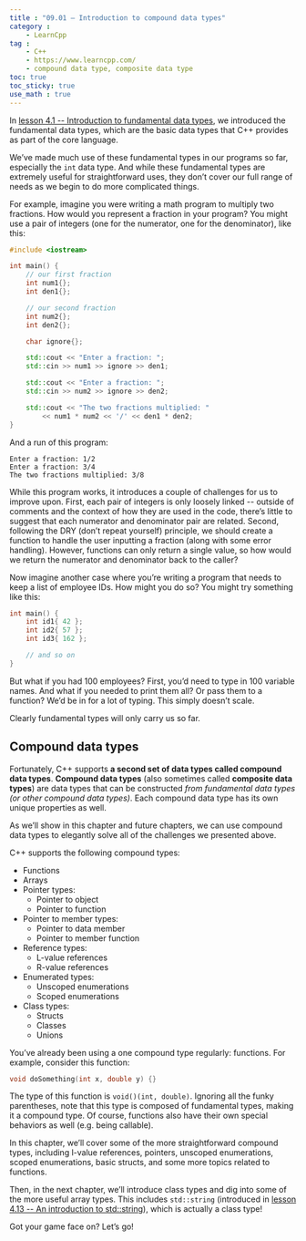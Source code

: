 ```yaml
---
title : "09.01 — Introduction to compound data types"
category :
    - LearnCpp
tag : 
    - C++
    - https://www.learncpp.com/
    - compound data type, composite data type
toc: true  
toc_sticky: true 
use_math : true
---
```



In [lesson 4.1 -- Introduction to fundamental data types](https://www.learncpp.com/cpp-tutorial/introduction-to-fundamental-data-types/), we introduced the fundamental data types, which are the basic data types that C++ provides as part of the core language.

We’ve made much use of these fundamental types in our programs so far, especially the `int` data type. And while these fundamental types are extremely useful for straightforward uses, they don’t cover our full range of needs as we begin to do more complicated things.

For example, imagine you were writing a math program to multiply two fractions. How would you represent a fraction in your program? You might use a pair of integers (one for the numerator, one for the denominator), like this:

```c++
#include <iostream>

int main() {
    // our first fraction
    int num1{};
    int den1{};

    // our second fraction
    int num2{};
    int den2{};

    char ignore{};

    std::cout << "Enter a fraction: ";
    std::cin >> num1 >> ignore >> den1;

    std::cout << "Enter a fraction: ";
    std::cin >> num2 >> ignore >> den2;

    std::cout << "The two fractions multiplied: " 
        << num1 * num2 << '/' << den1 * den2;
}
```

And a run of this program:

```
Enter a fraction: 1/2
Enter a fraction: 3/4
The two fractions multiplied: 3/8
```

While this program works, it introduces a couple of challenges for us to improve upon. First, each pair of integers is only loosely linked -- outside of comments and the context of how they are used in the code, there’s little to suggest that each numerator and denominator pair are related. Second, following the DRY (don’t repeat yourself) principle, we should create a function to handle the user inputting a fraction (along with some error handling). However, functions can only return a single value, so how would we return the numerator and denominator back to the caller?

Now imagine another case where you’re writing a program that needs to keep a list of employee IDs. How might you do so? You might try something like this:

```c++
int main() {
    int id1{ 42 };
    int id2{ 57 };
    int id3{ 162 };

    // and so on
}
```

But what if you had 100 employees? First, you’d need to type in 100 variable names. And what if you needed to print them all? Or pass them to a function? We’d be in for a lot of typing. This simply doesn’t scale.

Clearly fundamental types will only carry us so far.


## Compound data types

Fortunately, C++ supports **a second set of data types called compound data types**. **Compound data types** (also sometimes called **composite data types**) are data types that can be constructed *from fundamental data types (or other compound data types)*. Each compound data type has its own unique properties as well.

As we’ll show in this chapter and future chapters, we can use compound data types to elegantly solve all of the challenges we presented above.

C++ supports the following compound types:

- Functions
- Arrays
- Pointer types:
    - Pointer to object
    - Pointer to function
- Pointer to member types:
    - Pointer to data member
    - Pointer to member function
- Reference types:
    - L-value references
    - R-value references
- Enumerated types:
    - Unscoped enumerations
    - Scoped enumerations
- Class types:
    - Structs
    - Classes
    - Unions

You’ve already been using a one compound type regularly: functions. For example, consider this function:

```c++
void doSomething(int x, double y) {}
```

The type of this function is `void()(int, double)`. Ignoring all the funky parentheses, note that this type is composed of fundamental types, making it a compound type. Of course, functions also have their own special behaviors as well (e.g. being callable).

In this chapter, we’ll cover some of the more straightforward compound types, including l-value references, pointers, unscoped enumerations, scoped enumerations, basic structs, and some more topics related to functions.

Then, in the next chapter, we’ll introduce class types and dig into some of the more useful array types. This includes `std::string` (introduced in [lesson 4.13 -- An introduction to std::string](https://www.learncpp.com/cpp-tutorial/an-introduction-to-stdstring/)), which is actually a class type!

Got your game face on? Let’s go!